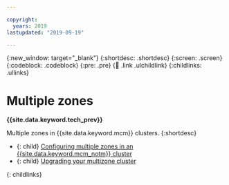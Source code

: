```yaml
---

copyright:
  years: 2019
lastupdated: "2019-09-19"

---
```


{:new_window: target="_blank"}
{:shortdesc: .shortdesc}
{:screen: .screen}
{:codeblock: .codeblock}
{:pre: .pre}
{:child: .link .ulchildlink}
{:childlinks: .ullinks}

# Multiple zones

**{{site.data.keyword.tech_prev}}**

Multiple zones in {{site.data.keyword.mcm}} clusters.
{:shortdesc}

- {: child} [Configuring multiple zones in an {{site.data.keyword.mcm_notm}} cluster](../installing/multizone_config.md)
- {: child} [Upgrading your multizone cluster](../installing/multizone_upgrade.md)

{: childlinks}
